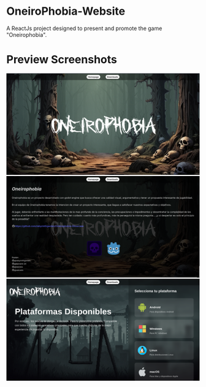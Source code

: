 # OneiroPhobia-Website
A ReactJs project designed to present and promote the game "Oneirophobia".
# Preview Screenshots
![Vista 1](preview/1.PNG)
![Vista 2](preview/2.PNG)
![Vista 2](preview/3.PNG)
